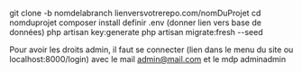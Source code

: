 git clone -b nomdelabranch lienversvotrerepo.com/nomDuProjet
cd nomduprojet
composer install
definir .env (donner lien vers base de données)
php artisan key:generate
php artisan migrate:fresh --seed

Pour avoir les droits admin, il faut se connecter (lien dans le menu du site ou localhost:8000/login) avec le mail admin@mail.com et le mdp adminadmin
